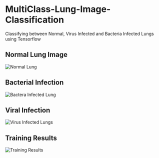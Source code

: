 # MultiClass-Lung-Image-Classification
Classifying between Normal, Virus Infected and Bacteria Infected Lungs using Tensorflow

## Normal Lung Image
![Normal Lung](https://github.com/vbgupta/MultiClass-Lung-Image-Classification/blob/main/Normal%20Lung.jpeg?raw=true)

## Bacterial Infection

![Bactera Infected Lung](https://github.com/vbgupta/MultiClass-Lung-Image-Classification/blob/main/Bacteria%20Infection.jpeg?raw=true)

## Viral Infection

![Virus Infected Lungs](https://github.com/vbgupta/MultiClass-Lung-Image-Classification/blob/main/Virus%20Infection.jpeg?raw=true)

## Training Results

![Training Results](https://github.com/vbgupta/MultiClass-Lung-Image-Classification/blob/main/Training_Results.png?raw=true)
